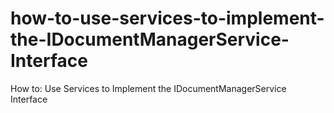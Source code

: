 # how-to-use-services-to-implement-the-IDocumentManagerService-Interface
How to: Use Services to Implement the IDocumentManagerService Interface
